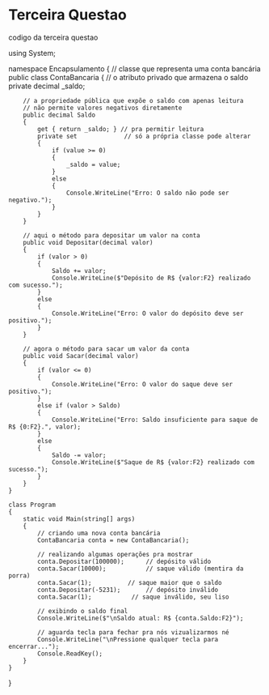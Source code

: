 # Terceira Questao

codigo da terceira questao

using System;

namespace Encapsulamento
{
    // classe que representa uma conta bancária 
    public class ContaBancaria
    {
        // o atributo privado que armazena o saldo
        private decimal _saldo;

        // a propriedade pública que expõe o saldo com apenas leitura
        // não permite valores negativos diretamente
        public decimal Saldo
        {
            get { return _saldo; } // pra permitir leitura
            private set             // só a própria classe pode alterar
            {
                if (value >= 0)
                {
                    _saldo = value;
                }
                else
                {
                    Console.WriteLine("Erro: O saldo não pode ser negativo.");
                }
            }
        }

        // aqui o método para depositar um valor na conta
        public void Depositar(decimal valor)
        {
            if (valor > 0)
            {
                Saldo += valor;
                Console.WriteLine($"Depósito de R$ {valor:F2} realizado com sucesso.");
            }
            else
            {
                Console.WriteLine("Erro: O valor do depósito deve ser positivo.");
            }
        }

        // agora o método para sacar um valor da conta
        public void Sacar(decimal valor)
        {
            if (valor <= 0)
            {
                Console.WriteLine("Erro: O valor do saque deve ser positivo.");
            }
            else if (valor > Saldo)
            {
                Console.WriteLine("Erro: Saldo insuficiente para saque de R$ {0:F2}.", valor);
            }
            else
            {
                Saldo -= valor;
                Console.WriteLine($"Saque de R$ {valor:F2} realizado com sucesso.");
            }
        }
    }

    class Program
    {
        static void Main(string[] args)
        {
            // criando uma nova conta bancária
            ContaBancaria conta = new ContaBancaria();

            // realizando algumas operações pra mostrar 
            conta.Depositar(100000);      // depósito válido
            conta.Sacar(10000);           // saque válido (mentira da porra)
            conta.Sacar(1);          // saque maior que o saldo
            conta.Depositar(-5231);       // depósito inválido
            conta.Sacar(1);           // saque inválido, seu liso

            // exibindo o saldo final
            Console.WriteLine($"\nSaldo atual: R$ {conta.Saldo:F2}");

            // aguarda tecla para fechar pra nós vizualizarmos né
            Console.WriteLine("\nPressione qualquer tecla para encerrar...");
            Console.ReadKey();
        }
    }
}
